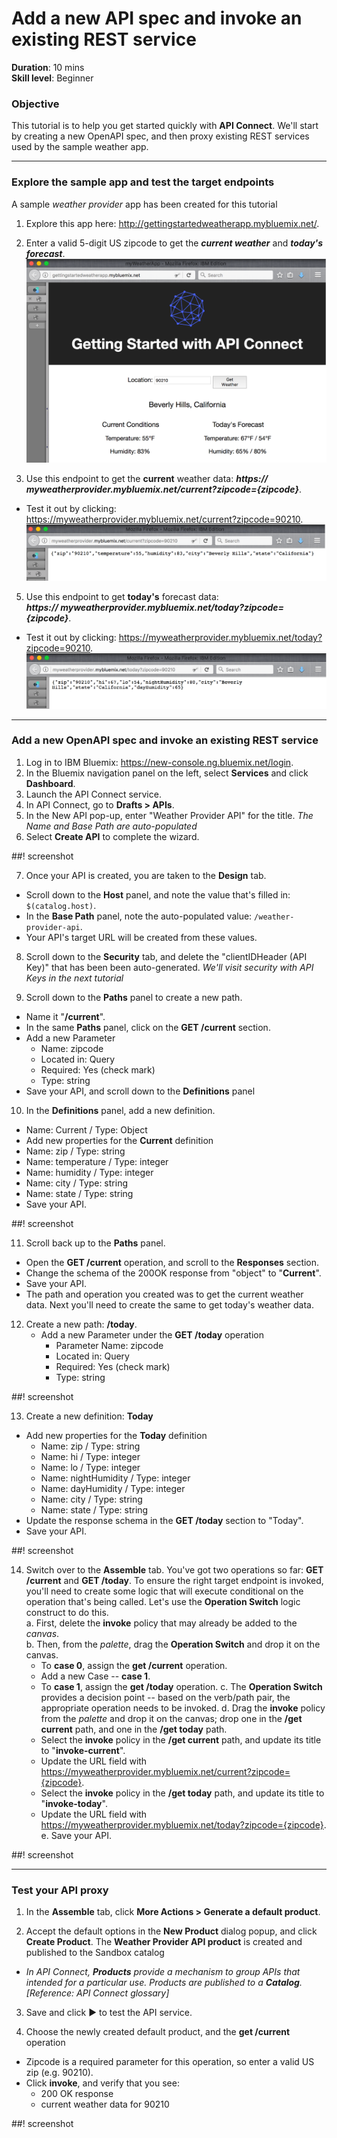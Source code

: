 # Add a new API spec and invoke an existing REST service
**Duration**: 10 mins  
**Skill level**: Beginner  


### Objective
This tutorial is to help you get started quickly with **API Connect**. We'll start by creating a new OpenAPI spec, and then proxy existing REST services used by the sample weather app.

---


### Explore the sample app and test the target endpoints
A sample _weather provider_ app has been created for this tutorial
1. Explore this app here: http://gettingstartedweatherapp.mybluemix.net/.
2. Enter a valid 5-digit US zipcode to get the _**current weather**_ and _**today's forecast**_.  
![](images/explore-weatherapp-1.png)

3. Use this endpoint to get the **current** weather data:     _**https:// myweatherprovider<span></span>.mybluemix.net/current?zipcode={zipcode}**_.
 
- Test it out by clicking: https://myweatherprovider.mybluemix.net/current?zipcode=90210.  
  ![](images/explore-weatherapp-2.png)

5. Use this endpoint to get **today's** forecast data:  
   _**https:// myweatherprovider<span></span>.mybluemix.net/today?zipcode={zipcode}**_.

- Test it out by clicking: https://myweatherprovider.mybluemix.net/today?zipcode=90210.  
  ![](images/explore-weatherapp-3.png)


---

### Add a new OpenAPI spec and invoke an existing REST service
1. Log in to IBM Bluemix: https://new-console.ng.bluemix.net/login.
2. In the Bluemix navigation panel on the left, select **Services** and click **Dashboard**.
3. Launch the API Connect service.
4. In API Connect, go to **Drafts > APIs**.
5. In the New API pop-up, enter "Weather Provider API" for the title.
_The Name and Base Path are auto-populated_  
6. Select **Create API** to complete the wizard.  

##! screenshot  


7. Once your API is created, you are taken to the **Design** tab.
- Scroll down to the **Host** panel, and note the value that's filled in: ```$(catalog.host)```.
- In the **Base Path** panel, note the auto-populated value: ```/weather-provider-api```.
- Your API's target URL will be created from these values.

8. Scroll down to the **Security** tab, and delete the "clientIDHeader (API Key)" that has been been auto-generated. 
_We'll visit security with API Keys in the next tutorial_  


9. Scroll down to the **Paths** panel to create a new path.
  - Name it "**/current**".
  - In the same **Paths** panel, click on the **GET /current** section.
  - Add a new Parameter
    - Name: zipcode
    - Located in: Query
    - Required: Yes (check mark)
    - Type: string
  - Save your API, and scroll down to the **Definitions** panel

10. In the **Definitions** panel, add a new definition.
- Name: Current  /  Type: Object
- Add new properties for the **Current** definition
- Name: zip         /  Type: string
- Name: temperature /  Type: integer
- Name: humidity    /  Type: integer
- Name: city        /  Type: string
- Name: state       /  Type: string
- Save your API.

 ##! screenshot

11. Scroll back up to the **Paths** panel.
- Open the **GET /current** operation, and scroll to the **Responses** section.
- Change the schema of the 200OK response from "object" to "**Current**".
- Save your API.
- The path and operation you created was to get the current weather data. Next you'll need to create the same to get today's weather data.  

12. Create a new path: **/today**.
    - Add a new Parameter under the **GET /today** operation
      - Parameter Name: zipcode
      - Located in: Query
      - Required: Yes (check mark)
      - Type: string  

##! screenshot

13. Create a new definition: **Today**
- Add new properties for the **Today** definition
  - Name: zip / Type: string
  - Name: hi / Type: integer
  - Name: lo / Type: integer
  - Name: nightHumidity / Type: integer
  - Name: dayHumidity / Type: integer
  - Name: city / Type: string
  - Name: state / Type: string
- Update the response schema in the **GET /today** section to "Today".
- Save your API.

##! screenshot

14. Switch over to the **Assemble** tab. You've got two operations so far: **GET /current** and **GET /today**. To ensure the right target endpoint is invoked, you'll need to create some logic that will execute conditional on the operation that's being called. Let's use the **Operation Switch** logic construct to do this.  
  a. First, delete the **invoke** policy that may already be added to the _canvas_.  
  b. Then, from the _palette_, drag the **Operation Switch** and drop it on the canvas.  
    - To **case 0**, assign the **get /current** operation.
    - Add a new Case -- **case 1**.
    - To **case 1**, assign the **get /today** operation.
  c. The **Operation Switch**  provides a decision point -- based on the verb/path pair, the appropriate operation needs to be invoked.
  d. Drag the **invoke** policy from the _palette_ and drop it on the canvas; drop one in the **/get current** path, and one in the **/get today** path.
    - Select the **invoke** policy in the **/get current** path, and update its title to "**invoke-current**".
    - Update the URL field with https://myweatherprovider.mybluemix.net/current?zipcode={zipcode}.
    - Select the **invoke** policy in the **/get today** path, and update its title to "**invoke-today**".
    - Update the URL field with https://myweatherprovider.mybluemix.net/today?zipcode={zipcode}.
  e. Save your API.

##! screenshot

---

### Test your API proxy
1. In the **Assemble** tab, click **More Actions > Generate a default product**.

2. Accept the default options in the **New Product** dialog popup, and click **Create Product**. The **Weather Provider API product** is created and published to the Sandbox catalog
  - _In API Connect, **Products** provide a mechanism to group APIs that intended for a particular use. Products are published to a **Catalog**. [Reference: API Connect glossary]_

3. Save and click ► to test the API service. 

4. Choose the newly created default product, and the **get /current** operation
  - Zipcode is a required parameter for this operation, so enter a valid US zip (e.g. 90210).
  - Click **invoke**, and verify that you see:
    - 200 OK response
    - current weather data for 90210

##! screenshot
